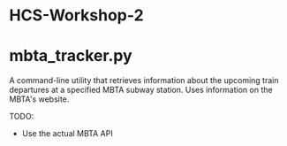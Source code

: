 # HCS-Workshop-2

# mbta_tracker.py

A command-line utility that retrieves information about the upcoming train departures at a specified MBTA subway station.
Uses information on the MBTA's website.

TODO:
* Use the actual MBTA API